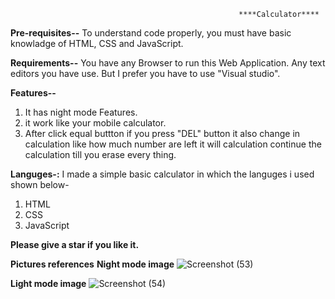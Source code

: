                                                        ****Calculator****
**Pre-requisites--**
To understand code properly, you must have basic knowladge of HTML, CSS and JavaScript.

**Requirements--**
You have any Browser to run this Web Application. Any text editors you have use. But I prefer you have to use "Visual studio".


**Features--** 
1. It has night mode Features.
2. it work like your mobile calculator.
3. After click equal buttton if you press "DEL" button it also change in calculation like how much number are left it will calculation continue the calculation till you erase every thing.


**Languges-:**
 I made a simple basic calculator in which the languges i used shown below-
 1. HTML
 2. CSS
 3. JavaScript
 
 **Please give a star if you like it.**
 
 **Pictures references**
**Night mode image**
![Screenshot (53)](https://user-images.githubusercontent.com/57999194/127366291-dfa2959c-a978-4e12-bf5e-247331bf75c6.png)

**Light mode image**
![Screenshot (54)](https://user-images.githubusercontent.com/57999194/127366298-030b8a2e-a6ea-445e-b655-7e95461d4876.png)
